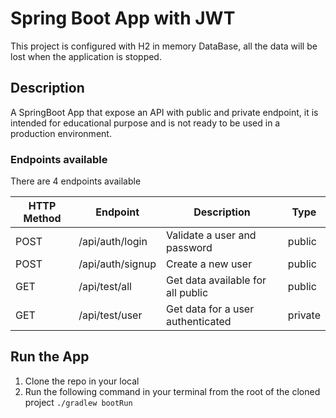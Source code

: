 # Spring Boot App with JWT
This project is configured with H2 in memory DataBase, all the data will be lost when the application is stopped.
## Description
A SpringBoot App that expose an API with public and private endpoint, it is intended for educational purpose and is not ready to be used in a production environment.
### Endpoints available
There are 4 endpoints available

| HTTP Method | Endpoint         | Description                       | Type    |
|-------------|------------------|-----------------------------------|---------|
| POST        | /api/auth/login  | Validate a user and password      | public  |
| POST        | /api/auth/signup | Create a new user                 | public  |
| GET         | /api/test/all    | Get data available for all public | public  |
| GET         | /api/test/user   | Get data for a user authenticated | private |

## Run the App
1. Clone the repo in your local
2. Run the following command in your terminal from the root of the cloned project `./gradlew bootRun`